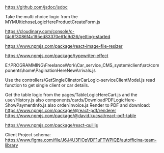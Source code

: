 <!-- Documentation generator: -->
<https://github.com/jsdoc/jsdoc>

Take the multi choice logic from the MYMUltichoseLogicHereProductCreateForm.js

<!-- Image upload cloud backend -->
<https://cloudinary.com/console/c-f4c6f3086f4c195ed83370e61c9d26/getting-started>

<!-- Front end images resizing: -->
<https://www.npmjs.com/package/react-image-file-resizer>

<!-- Type writer effect -->
<https://www.npmjs.com/package/typewriter-effect>

<!-- Implement the pagination from here -->
E:\PROGRAMMING\FreelanceWork\Car_service_CMS_system\client\src\components\home\PaginationHereNewArrivals.js

Use the controllers/GetSingleClinetorCarLogic-serviceClientModel.js read function to get single client or car details.

Get the table logic from the pages/TableLogicHereCart.js and the user/History.js also components/cards/DownloadPDFLogicHere-ShowPaymentInfo.js also order/invoice.js
Render to PDF and download:
<https://www.npmjs.com/package/@react-pdf/renderer>
<https://www.npmjs.com/package/@david.kucsai/react-pdf-table>

<!-- Text editor component -->
<https://www.npmjs.com/package/react-quilljs>

Client Project schema:
<https://www.figma.com/file/J6J4U3FlOpVDF1uFTWPIQB/autofficina-team-library>